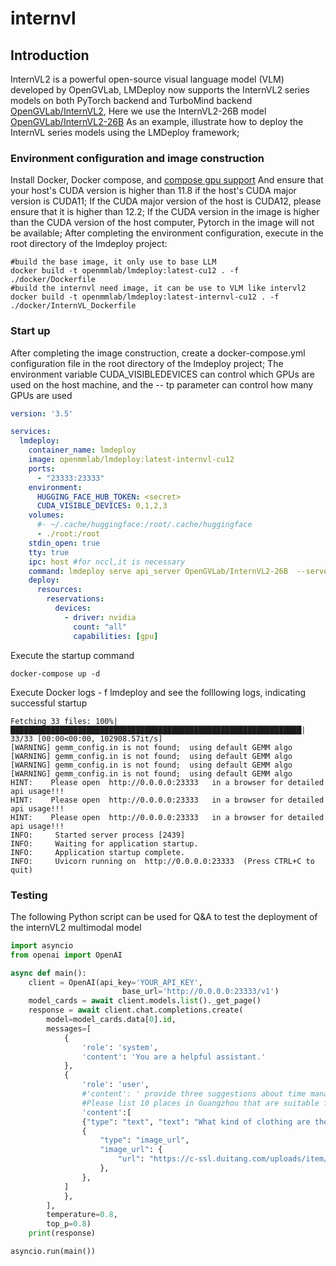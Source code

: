 # internvl

## Introduction

InternVL2 is a powerful open-source visual language model (VLM) developed by OpenGVLab, LMDeploy now supports the InternVL2 series models on both PyTorch backend and TurboMind backend [OpenGVLab/InternVL2](https://huggingface.co/collections/OpenGVLab/internvl-20-667d3961ab5eb12c7ed1463e), Here we use the InternVL2-26B model [OpenGVLab/InternVL2-26B](https://huggingface.co/OpenGVLab/InternVL2-26B) As an example, illustrate how to deploy the InternVL series models using the LMDeploy framework;

### Environment configuration and image construction

Install Docker, Docker compose, and [compose gpu support](https://docs.docker.com/compose/gpu-support/) And ensure that your host's CUDA version is higher than 11.8 if the host's CUDA major version is CUDA11; If the CUDA major version of the host is CUDA12, please ensure that it is higher than 12.2; If the CUDA version in the image is higher than the CUDA version of the host computer, Pytorch in the image will not be available; After completing the environment configuration, execute in the root directory of the lmdeploy project:

```shell
#build the base image, it only use to base LLM
docker build -t openmmlab/lmdeploy:latest-cu12 . -f ./docker/Dockerfile
#build the internvl need image, it can be use to VLM like intervl2
docker build -t openmmlab/lmdeploy:latest-internvl-cu12 . -f ./docker/InternVL_Dockerfile
```

### Start up

After completing the image construction, create a docker-compose.yml configuration file in the root directory of the lmdeploy project; The environment variable CUDA_VISIBLEDEVICES can control which GPUs are used on the host machine, and the -- tp parameter can control how many GPUs are used

```yaml
version: '3.5'

services:
  lmdeploy:
    container_name: lmdeploy
    image: openmmlab/lmdeploy:latest-internvl-cu12
    ports:
      - "23333:23333"
    environment:
      HUGGING_FACE_HUB_TOKEN: <secret>
      CUDA_VISIBLE_DEVICES: 0,1,2,3
    volumes:
      #- ~/.cache/huggingface:/root/.cache/huggingface
      - ./root:/root
    stdin_open: true
    tty: true
    ipc: host #for nccl,it is necessary
    command: lmdeploy serve api_server OpenGVLab/InternVL2-26B  --server-name 0.0.0.0 --server-port 23333  --tp 4 --model-name internvl2-internlm2 --cache-max-entry-count 0.5
    deploy:
      resources:
        reservations:
          devices:
            - driver: nvidia
              count: "all"
              capabilities: [gpu]
```

Execute the startup command

```shell
docker-compose up -d
```

Execute Docker logs - f lmdeploy and see the folllowing logs, indicating successful startup

```shell
Fetching 33 files: 100%|█████████████████████████████████████████████████████████████████| 33/33 [00:00<00:00, 102908.57it/s]
[WARNING] gemm_config.in is not found;  using default GEMM algo
[WARNING] gemm_config.in is not found;  using default GEMM algo
[WARNING] gemm_config.in is not found;  using default GEMM algo
[WARNING] gemm_config.in is not found;  using default GEMM algo
HINT:    Please open  http://0.0.0.0:23333   in a browser for detailed api usage!!!
HINT:    Please open  http://0.0.0.0:23333   in a browser for detailed api usage!!!
HINT:    Please open  http://0.0.0.0:23333   in a browser for detailed api usage!!!
INFO:     Started server process [2439]
INFO:     Waiting for application startup.
INFO:     Application startup complete.
INFO:     Uvicorn running on  http://0.0.0.0:23333  (Press CTRL+C to quit)
```

### Testing

The following Python script can be used for Q&A to test the deployment of the internVL2 multimodal model

```python
import asyncio
from openai import OpenAI

async def main():
    client = OpenAI(api_key='YOUR_API_KEY',
                         base_url='http://0.0.0.0:23333/v1')
    model_cards = await client.models.list()._get_page()
    response = await client.chat.completions.create(
        model=model_cards.data[0].id,
        messages=[
            {
                'role': 'system',
                'content': 'You are a helpful assistant.'
            },
            {
                'role': 'user',
                #'content': ' provide three suggestions about time management'
                #Please list 10 places in Guangzhou that are suitable for taking girls shopping
                'content':[
                {"type": "text", "text": "What kind of clothing are the characters wearing in the picture?"},
                {
                    "type": "image_url",
                    "image_url": {
                        "url": "https://c-ssl.duitang.com/uploads/item/201707/12/20170712134209_chaxS.jpeg",
                    },
                },
            ]
            },
        ],
        temperature=0.8,
        top_p=0.8)
    print(response)

asyncio.run(main())
```
